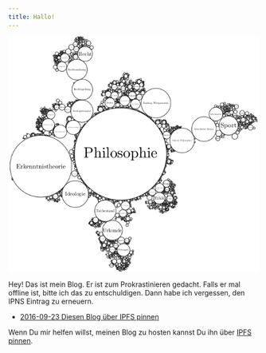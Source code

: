 ```yaml
---
title: Hallo!
---
```


![](wikipedia-tree.png)

Hey! Das ist mein Blog. Er ist zum Prokrastinieren gedacht. Falls er mal offline ist, bitte ich das zu entschuldigen. Dann habe ich vergessen, den IPNS Eintrag zu erneuern. 

* [2016-09-23 Diesen Blog über IPFS pinnen](posts/2016-09-23-blog-ueber-ipfs-pinnen.html)

Wenn Du mir helfen willst, meinen Blog zu hosten kannst Du ihn über [IPFS pinnen](posts/2016-09-23-blog-ueber-ipfs-pinnen.html).
